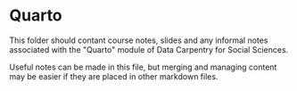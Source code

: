 # Quarto

This folder should contant course notes, slides and any informal notes associated with the "Quarto" module of Data Carpentry for Social Sciences.

Useful notes can be made in this file, but merging and managing content may be easier if they are placed in other markdown files.
